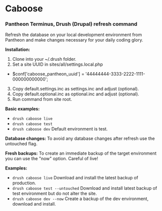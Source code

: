 # Caboose
### Pantheon Terminus, Drush (Drupal) refresh command

Refresh the database on your local development environment from Pantheon and make changes necessary for your daily coding glory.

__Installation:__
 1. Clone into your ~/.drush folder.
 2. Set a site UUID in sites/all/settings.local.php
  * $conf['caboose_pantheon_uuid'] = '44444444-3333-2222-1111-000000000000';
 3. Copy default.settings.inc as settings.inc and adjust (optional).
 4. Copy default.optional.inc as optional.inc and adjust (optional).
 5. Run command from site root.

__Basic examples:__
 * ```drush caboose live```
 * ```drush caboose test```
 * ```drush caboose dev```
Default environment is test.

__Database changes:__
To avoid any database changes after refresh use the untouched flag.

__Fresh backups:__
To create an immediate backup of the target environment you can use the "now" option. Careful of live!
 
 __Examples:__
 * ```drush caboose live``` Download and install the latest backup of production.
 * ```drush caboose test --untouched``` Download and install latest backup of test environment but do not alter the site.
 * ```drush caboose dev --now``` Create a backup of the dev environment, download and install.